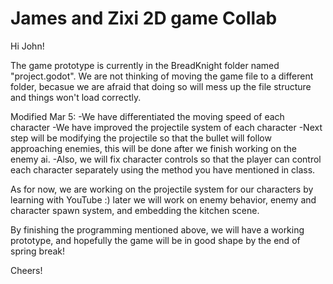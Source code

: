 # James and Zixi 2D game Collab
 
Hi John!

The game prototype is currently in the BreadKnight folder named "project.godot". We are not thinking of moving the game file to a different folder, becasue we are afraid that doing so will mess up the file structure and things won't load correctly.

Modified Mar 5:
-We have differentiated the moving speed of each character
-We have improved the projectile system of each character
-Next step will be modifying the projectile so that the bullet will follow approaching enemies, this will be done after we finish working on the enemy ai.
-Also, we will fix character controls so that the player can control each character separately using the method you have mentioned in class. 

As for now, we are working on the projectile system for our characters by learning with YouTube :) later we will work on enemy behavior, enemy and character spawn system, and embedding the kitchen scene.

By finishing the programming mentioned above, we will have a working prototype, and hopefully the game will be in good shape by the end of spring break!

Cheers!
